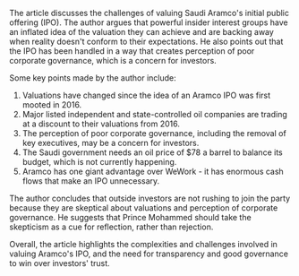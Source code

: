 The article discusses the challenges of valuing Saudi Aramco's initial public offering (IPO). The author argues that powerful insider interest groups have an inflated idea of the valuation they can achieve and are backing away when reality doesn't conform to their expectations. He also points out that the IPO has been handled in a way that creates perception of poor corporate governance, which is a concern for investors.

Some key points made by the author include:

1. Valuations have changed since the idea of an Aramco IPO was first mooted in 2016.
2. Major listed independent and state-controlled oil companies are trading at a discount to their valuations from 2016.
3. The perception of poor corporate governance, including the removal of key executives, may be a concern for investors.
4. The Saudi government needs an oil price of $78 a barrel to balance its budget, which is not currently happening.
5. Aramco has one giant advantage over WeWork - it has enormous cash flows that make an IPO unnecessary.

The author concludes that outside investors are not rushing to join the party because they are skeptical about valuations and perception of corporate governance. He suggests that Prince Mohammed should take the skepticism as a cue for reflection, rather than rejection.

Overall, the article highlights the complexities and challenges involved in valuing Aramco's IPO, and the need for transparency and good governance to win over investors' trust.